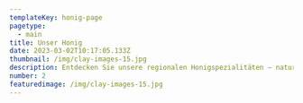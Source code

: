 ```yaml
---
templateKey: honig-page
pagetype:
  - main
title: Unser Honig
date: 2023-03-02T10:17:05.133Z
thumbnail: /img/clay-images-15.jpg
description: Entdecken Sie unsere regionalen Honigspezialitäten – naturbelassen, handwerklich gewonnen und voller Charakter. Jeder Honig erzählt die Geschichte unserer Bienen und der Blütenvielfalt rund um Dudweiler.
number: 2
featuredimage: /img/clay-images-15.jpg
---
```



